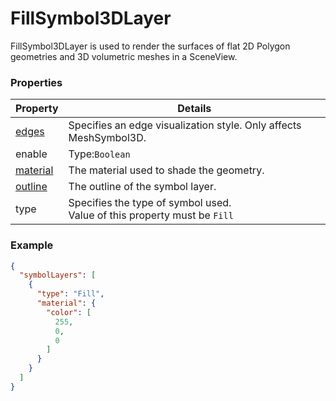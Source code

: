 # FillSymbol3DLayer

FillSymbol3DLayer is used to render the surfaces of flat 2D Polygon geometries and 3D volumetric meshes in a SceneView.

### Properties

| Property | Details
| --- | ---
| [edges](edges.md) | Specifies an edge visualization style. Only affects MeshSymbol3D.
| enable | Type:`Boolean`
| [material](material.md) | The material used to shade the geometry.
| [outline](outline.md) | The outline of the symbol layer.
| type | Specifies the type of symbol used.<br>Value of this property must be `Fill`


### Example

```json
{
  "symbolLayers": [
    {
      "type": "Fill",
      "material": {
        "color": [
          255,
          0,
          0
        ]
      }
    }
  ]
}
```


